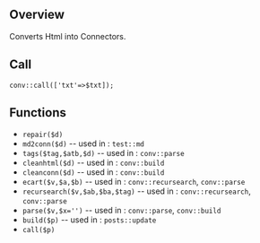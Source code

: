 ## Overview

Converts Html into Connectors.

## Call

`conv::call(['txt'=>$txt]);`

## Functions

- `repair($d)`
- `md2conn($d)` -- used in : `test::md`
- `tags($tag,$atb,$d)` -- used in : `conv::parse`
- `cleanhtml($d)` -- used in : `conv::build`
- `cleanconn($d)` -- used in : `conv::build`
- `ecart($v,$a,$b)` -- used in : `conv::recursearch`, `conv::parse`
- `recursearch($v,$ab,$ba,$tag)` -- used in : `conv::recursearch`, `conv::parse`
- `parse($v,$x='')` -- used in : `conv::parse`, `conv::build`
- `build($p)` -- used in : `posts::update`
- `call($p)`
